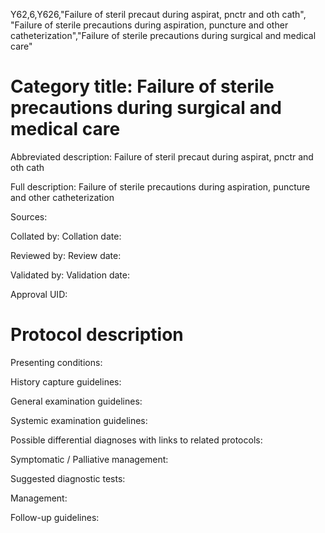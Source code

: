 Y62,6,Y626,"Failure of steril precaut during aspirat, pnctr and oth cath", "Failure of sterile precautions during aspiration, puncture and other catheterization","Failure of sterile precautions during surgical and medical care"
# Category title: Failure of sterile precautions during surgical and medical care

Abbreviated description: Failure of steril precaut during aspirat, pnctr and oth cath

Full description: Failure of sterile precautions during aspiration, puncture and other catheterization

Sources:

Collated by:
Collation date:

Reviewed by:
Review date:

Validated by:
Validation date:

Approval UID:

# Protocol description

Presenting conditions:

History capture guidelines:

General examination guidelines:

Systemic examination guidelines:

Possible differential diagnoses with links to related protocols:

Symptomatic / Palliative management:

Suggested diagnostic tests:

Management:

Follow-up guidelines:
